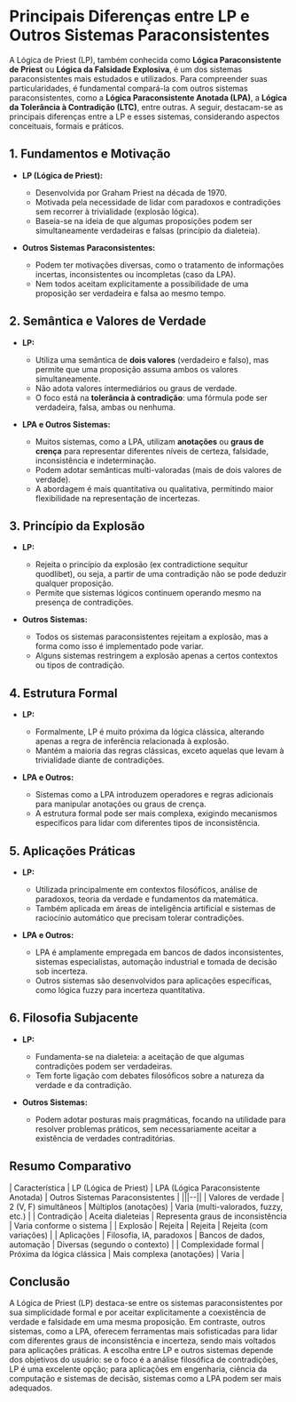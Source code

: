 
# Principais Diferenças entre LP e Outros Sistemas Paraconsistentes

A Lógica de Priest (LP), também conhecida como **Lógica Paraconsistente de Priest** ou **Lógica da Falsidade Explosiva**, é um dos sistemas paraconsistentes mais estudados e utilizados. Para compreender suas particularidades, é fundamental compará-la com outros sistemas paraconsistentes, como a **Lógica Paraconsistente Anotada (LPA)**, a **Lógica da Tolerância à Contradição (LTC)**, entre outras. A seguir, destacam-se as principais diferenças entre a LP e esses sistemas, considerando aspectos conceituais, formais e práticos.



## 1. Fundamentos e Motivação

- **LP (Lógica de Priest):**
  - Desenvolvida por Graham Priest na década de 1970.
  - Motivada pela necessidade de lidar com paradoxos e contradições sem recorrer à trivialidade (explosão lógica).
  - Baseia-se na ideia de que algumas proposições podem ser simultaneamente verdadeiras e falsas (princípio da dialeteia).

- **Outros Sistemas Paraconsistentes:**
  - Podem ter motivações diversas, como o tratamento de informações incertas, inconsistentes ou incompletas (caso da LPA).
  - Nem todos aceitam explicitamente a possibilidade de uma proposição ser verdadeira e falsa ao mesmo tempo.



## 2. Semântica e Valores de Verdade

- **LP:**
  - Utiliza uma semântica de **dois valores** (verdadeiro e falso), mas permite que uma proposição assuma ambos os valores simultaneamente.
  - Não adota valores intermediários ou graus de verdade.
  - O foco está na **tolerância à contradição**: uma fórmula pode ser verdadeira, falsa, ambas ou nenhuma.

- **LPA e Outros Sistemas:**
  - Muitos sistemas, como a LPA, utilizam **anotações** ou **graus de crença** para representar diferentes níveis de certeza, falsidade, inconsistência e indeterminação.
  - Podem adotar semânticas multi-valoradas (mais de dois valores de verdade).
  - A abordagem é mais quantitativa ou qualitativa, permitindo maior flexibilidade na representação de incertezas.



## 3. Princípio da Explosão

- **LP:**
  - Rejeita o princípio da explosão (ex contradictione sequitur quodlibet), ou seja, a partir de uma contradição não se pode deduzir qualquer proposição.
  - Permite que sistemas lógicos continuem operando mesmo na presença de contradições.

- **Outros Sistemas:**
  - Todos os sistemas paraconsistentes rejeitam a explosão, mas a forma como isso é implementado pode variar.
  - Alguns sistemas restringem a explosão apenas a certos contextos ou tipos de contradição.



## 4. Estrutura Formal

- **LP:**
  - Formalmente, LP é muito próxima da lógica clássica, alterando apenas a regra de inferência relacionada à explosão.
  - Mantém a maioria das regras clássicas, exceto aquelas que levam à trivialidade diante de contradições.

- **LPA e Outros:**
  - Sistemas como a LPA introduzem operadores e regras adicionais para manipular anotações ou graus de crença.
  - A estrutura formal pode ser mais complexa, exigindo mecanismos específicos para lidar com diferentes tipos de inconsistência.



## 5. Aplicações Práticas

- **LP:**
  - Utilizada principalmente em contextos filosóficos, análise de paradoxos, teoria da verdade e fundamentos da matemática.
  - Também aplicada em áreas de inteligência artificial e sistemas de raciocínio automático que precisam tolerar contradições.

- **LPA e Outros:**
  - LPA é amplamente empregada em bancos de dados inconsistentes, sistemas especialistas, automação industrial e tomada de decisão sob incerteza.
  - Outros sistemas são desenvolvidos para aplicações específicas, como lógica fuzzy para incerteza quantitativa.



## 6. Filosofia Subjacente

- **LP:**
  - Fundamenta-se na dialeteia: a aceitação de que algumas contradições podem ser verdadeiras.
  - Tem forte ligação com debates filosóficos sobre a natureza da verdade e da contradição.

- **Outros Sistemas:**
  - Podem adotar posturas mais pragmáticas, focando na utilidade para resolver problemas práticos, sem necessariamente aceitar a existência de verdades contraditórias.



## Resumo Comparativo

| Característica         | LP (Lógica de Priest)         | LPA (Lógica Paraconsistente Anotada) | Outros Sistemas Paraconsistentes      |
|||--||
| Valores de verdade     | 2 (V, F) simultâneos         | Múltiplos (anotações)                | Varia (multi-valorados, fuzzy, etc.)  |
| Contradição            | Aceita dialeteias            | Representa graus de inconsistência   | Varia conforme o sistema              |
| Explosão               | Rejeita                      | Rejeita                              | Rejeita (com variações)               |
| Aplicações             | Filosofia, IA, paradoxos     | Bancos de dados, automação           | Diversas (segundo o contexto)         |
| Complexidade formal    | Próxima da lógica clássica   | Mais complexa (anotações)            | Varia                                 |



## Conclusão

A Lógica de Priest (LP) destaca-se entre os sistemas paraconsistentes por sua simplicidade formal e por aceitar explicitamente a coexistência de verdade e falsidade em uma mesma proposição. Em contraste, outros sistemas, como a LPA, oferecem ferramentas mais sofisticadas para lidar com diferentes graus de inconsistência e incerteza, sendo mais voltados para aplicações práticas. A escolha entre LP e outros sistemas depende dos objetivos do usuário: se o foco é a análise filosófica de contradições, LP é uma excelente opção; para aplicações em engenharia, ciência da computação e sistemas de decisão, sistemas como a LPA podem ser mais adequados.



